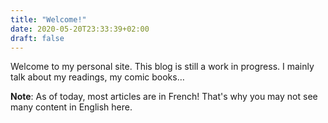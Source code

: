 ```yaml
---
title: "Welcome!"
date: 2020-05-20T23:33:39+02:00
draft: false
---
```


Welcome to my personal site. This blog is still a work in progress. I mainly talk
about my readings, my comic books…

**Note**: As of today, most articles are in French! That's why you may not see many content in
English here.

